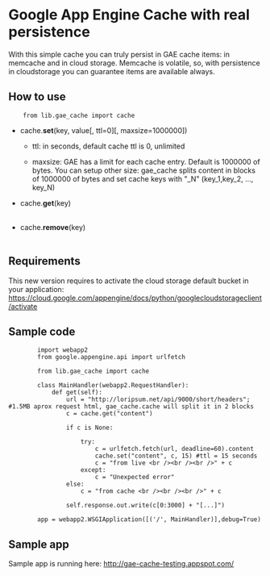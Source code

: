 Google App Engine Cache with real persistence
==============================================

With this simple cache you can truly persist in GAE cache items: in memcache and in cloud storage. Memcache is volatile, so, with persistence in cloudstorage you can guarantee items are available always.

How to use
-----------

		from lib.gae_cache import cache


* cache.**set**(key, value[, ttl=0][, maxsize=1000000])<br />  

	- ttl: in seconds, default cache ttl is 0, unlimited<br />  

	- maxsize: GAE has a limit for each cache entry. Default is 1000000 of bytes. You can setup other size: gae_cache splits content in blocks of 1000000 of bytes and set cache keys with "_N" (key_1,key_2, ..., key_N)<br />  

* cache.**get**(key)<br /><br />  

* cache.**remove**(key)<br /><br />  


Requirements
-------------

This new version requires to activate the cloud storage default bucket in your application: https://cloud.google.com/appengine/docs/python/googlecloudstorageclient/activate 

Sample code
------------

			import webapp2
			from google.appengine.api import urlfetch

			from lib.gae_cache import cache

			class MainHandler(webapp2.RequestHandler):
				def get(self):
					url = "http://loripsum.net/api/9000/short/headers"; #1.5MB aprox request html, gae_cache.cache will split it in 2 blocks
					c = cache.get("content") 
					
					if c is None:

						try:
							c = urlfetch.fetch(url, deadline=60).content
							cache.set("content", c, 15) #ttl = 15 seconds
							c = "from live <br /><br /><br />" + c
						except:
							c = "Unexpected error"		
					else:
						c = "from cache <br /><br /><br />" + c 

					self.response.out.write(c[0:3000] + "[...]")

			app = webapp2.WSGIApplication([('/', MainHandler)],debug=True)

Sample app
-----------

Sample app is running here: http://gae-cache-testing.appspot.com/

